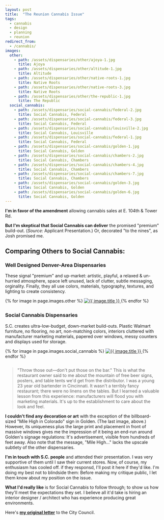 ```yaml
---
layout: post
title:  "The Reunion Cannabis Issue"
tags:   
  - cannabis
  - design
  - planning
  - reunion
redirect_from:
  - /cannabis/
images:
  other:
    - path: /assets/dispensaries/other/ajoya-1.jpg
      title: Ajoya
    - path: /assets/dispensaries/other/altitude-1.jpg
      title: Altitude
    - path: /assets/dispensaries/other/native-roots-1.jpg
      title: Native Roots
    - path: /assets/dispensaries/other/native-roots-3.jpg
      title: Native Roots
    - path: /assets/dispensaries/other/the-republic-1.jpg
      title: The Republic
  social_cannabis:
    - path: /assets/dispensaries/social-cannabis/federal-2.jpg
      title: Social Cannabis, Federal
    - path: /assets/dispensaries/social-cannabis/federal-3.jpg
      title: Social Cannabis, Federal
    - path: /assets/dispensaries/social-cannabis/louisville-2.jpg
      title: Social Cannabis, Louisville
    - path: /assets/dispensaries/social-cannabis/federal-1.jpg
      title: Social Cannabis, Federal
    - path: /assets/dispensaries/social-cannabis/golden-1.jpg
      title: Social Cannabis, Golden
    - path: /assets/dispensaries/social-cannabis/chambers-2.jpg
      title: Social Cannabis, Chambers
    - path: /assets/dispensaries/social-cannabis/chambers-4.jpg
      title: Social Cannabis, Chambers
    - path: /assets/dispensaries/social-cannabis/chambers-7.jpg
      title: Social Cannabis, Chambers
    - path: /assets/dispensaries/social-cannabis/golden-3.jpg
      title: Social Cannabis, Golden
    - path: /assets/dispensaries/social-cannabis/golden-6.jpg
      title: Social Cannabis, Golden
---
```


**I'm in favor of the amendment** allowing cannabis sales at E. 104th & Tower Rd.

**But I'm skeptical that Social Cannabis can
deliver** the promised "premium" build-out. (_Source:_ Applicant Presentation.) Or,
decorated "to the nines", as Josh promised me.


## Comparing Others to Social Cannabis:

### Well Designed Denver-Area Dispensaries

These signal "premium" and up-market:
artistic, playful, a relaxed & un-hurried atmosphere,
space left unused, lack of clutter, subtle messaging, orginality.
Finally, they all use colors, materials, typography, textures, and lighting
to create consistency.

<div class="gallery" style="margin-bottom: 2em">
  {% for image in page.images.other %}
    <a href="{{ image.path }}" title="{{ image.title }}">
      <img src="{{ image.path }}" alt="{{ image.title }}"/>
    </a>
  {% endfor %}
</div>

### Social Cannabis Dispensaries

S.C. creates ultra-low-budget, down-market build-outs. Plastic Walmart furniture, no flooring, no art,
non-matching colors, interiors cluttered with manufacturer marketing materials, 
papered over windows, messy counters and displays used for storage.


<div class="gallery" style="margin-bottom: 2em">
  {% for image in page.images.social_cannabis %}
    <a href="{{ image.path }}" title="{{ image.title }}">
      <img src="{{ image.path }}" alt="{{ image.title }}"/>
    </a>
  {% endfor %}
</div>

> "Throw those out—don't put those on the bar." This is what the restaurant owner said to me
> about the mountain of free beer signs, posters, and table tents we'd get from the distributor. 
> I was a young 23 year old bartender in Cincinnati. It wasn't a terribly fancy restaurant; 
> there were no linens on the tables. But I learned a valuable lesson from this experience: 
> manufacturers will flood you with marketing materials. It's up to the establishment to
> care about the look and feel.

**I couldn't find any decoration or art** with the exception of the billboard-sized "Mile High in Colorado" 
sign in Golden. (The last image, above.) However, its uniqueness plus the large print and placement in front of massive windows gives me 
the impression of it being an end-run around Golden's signage regulations: It's advertisement, visible 
from hundreds of feet away. Also note that the message, "Mile High…" lacks the upscale subtlety of the 
other dispensaries.

**I'm in touch with S.C. people** and attended their presentation. 
I was very supportive of them until I saw their current stores.
Now, of course, my enthusiasm has cooled off.
if they responsd, I'll post it here if they'd like. 
I'm doing my best not to blindside them:
Before making my critique public, I let them
know about my position on the issue.

**What I'd really like** is for Social Cannabis to follow through; 
to show us how they'll meet the expectations they set. I believe all it'd take
is hiring an interior designer / architect who has experience producing great
environments.

Here's **<a href="/assets/letter.pdf">my original letter</a>** to the City Council.
